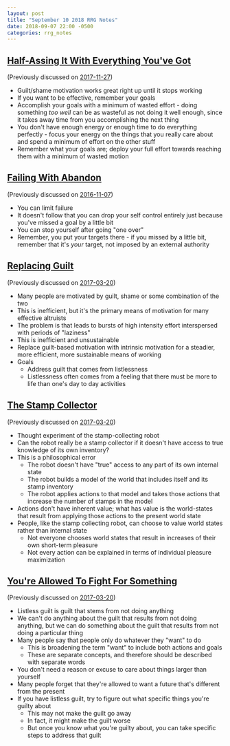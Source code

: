 ```yaml
---
layout: post
title: "September 10 2018 RRG Notes"
date: 2018-09-07 22:00 -0500
categories: rrg_notes
---
```

## [Half-Assing It With Everything You've Got](http://mindingourway.com/half-assing-it-with-everything-youve-got/)

(Previously discussed on [2017-11-27](https://palegreendot.net/rrg_notes/2017/11/27/rrg-reading-notes.html#half-assing-it-with-everything-youve-got))

* Guilt/shame motivation works great right up until it stops working
* If you want to be effective, remember your goals
* Accomplish your goals with a minimum of wasted effort - doing something _too well_ can be as wasteful as not doing it well enough, since it takes away time from you accomplishing the next thing
* You don't have enough energy or enough time to do everything perfectly - focus your energy on the things that you really care about and spend a minimum of effort on the other stuff
* Remember what your goals are; deploy your full effort towards reaching them with a minimum of wasted motion

## [Failing With Abandon](http://mindingourway.com/failing-with-abandon/)

(Previously discussed on [2016-11-07](https://palegreendot.net/rrg_notes/2016/11/07/rrg-reading-notes.html#nate-soares-failing-with-abandon))

* You can limit failure
* It doesn't follow that you can drop your self control entirely just because you've missed a goal by a little bit
* You can stop yourself after going "one over"
* Remember, you put your targets there - if you missed by a little bit, remember that it's *your* target, not imposed by an external authority

## [Replacing Guilt](http://mindingourway.com/replacing-guilt/)

(Previously discussed on [2017-03-20](https://palegreendot.net/rrg_notes/2017/03/20/rrg-reading-notes.html#replacing-guilt))

* Many people are motivated by guilt, shame or some combination of the two
* This is inefficient, but it's the primary means of motivation for many effective altruists
* The problem is that leads to bursts of high intensity effort interspersed with periods of "laziness"
* This is inefficient and unsustainable
* Replace guilt-based motivation with intrinsic motivation for a steadier, more efficient, more sustainable means of working
* Goals
  * Address guilt that comes from listlessness
  * Listlessness often comes from a feeling that there must be more to life than one's day to day activities

## [The Stamp Collector](http://mindingourway.com/the-stamp-collector/)

(Previously discussed on [2017-03-20](https://palegreendot.net/rrg_notes/2017/03/20/rrg-reading-notes.html#replacing-guilt#the-stamp-collector))

* Thought experiment of the stamp-collecting robot
* Can the robot really be a stamp collector if it doesn't have access to true knowledge of its own inventory?
* This is a philosophical error
  * The robot doesn't have "true" access to any part of its own internal state
  * The robot builds a model of the world that includes itself and its stamp inventory
  * The robot applies actions to that model and takes those actions that increase the number of stamps in the model
* Actions don't have inherent value; what has value is the world-states that result from applying those actions to the present world state
* People, like the stamp collecting robot, can choose to value world states rather than internal state
  * Not everyone chooses world states that result in increases of their own short-term pleasure
  * Not every action can be explained in terms of individual pleasure maximization

## [You're Allowed To Fight For Something](http://mindingourway.com/youre-allowed-to-fight-for-something/)

(Previously discussed on [2017-03-20](https://palegreendot.net/rrg_notes/2017/03/20/rrg-reading-notes.html#replacing-guilt#the-stamp-collector#youre-allowed-to-fight-for-something))

* Listless guilt is guilt that stems from not doing anything
* We can't do anything about the guilt that results from not doing anything, but we can do something about the guilt that results from not doing a particular thing
* Many people say that people only do whatever they "want" to do
  * This is broadening the term "want" to include both actions and goals
  * These are separate concepts, and therefore should be described with separate words
* You don't need a reason or excuse to care about things larger than yourself
* Many people forget that they're allowed to want a future that's different from the present
* If you have listless guilt, try to figure out what specific things you're guilty about
  * This may not make the guilt go away
  * In fact, it might make the guilt worse
  * But once you know what you're guilty about, you can take specific steps to address that guilt

